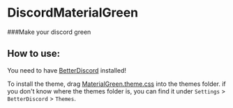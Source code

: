 # DiscordMaterialGreen
###Make your discord green

## How to use:
You need to have [BetterDiscord](https://betterdiscord.app/) installed!

To install the theme, drag [MaterialGreen.theme.css](https://github.com/Peti253/DiscordMaterialGreen/blob/main/MaterialGreen.theme.css) into the themes folder.
if you don't know where the themes folder is, you can find it under `Settings` > `BetterDiscord` > `Themes`.
